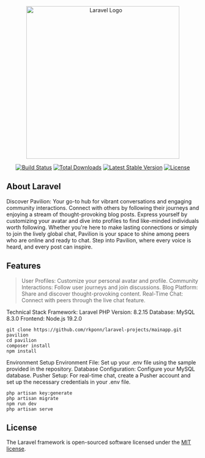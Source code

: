 <p align="center"><a href="https://laravel.com" target="_blank"><img src="https://raw.githubusercontent.com/laravel/art/master/logo-lockup/5%20SVG/2%20CMYK/1%20Full%20Color/laravel-logolockup-cmyk-red.svg" width="400" alt="Laravel Logo"></a></p>

<p align="center">
<a href="https://github.com/laravel/framework/actions"><img src="https://github.com/laravel/framework/workflows/tests/badge.svg" alt="Build Status"></a>
<a href="https://packagist.org/packages/laravel/framework"><img src="https://img.shields.io/packagist/dt/laravel/framework" alt="Total Downloads"></a>
<a href="https://packagist.org/packages/laravel/framework"><img src="https://img.shields.io/packagist/v/laravel/framework" alt="Latest Stable Version"></a>
<a href="https://packagist.org/packages/laravel/framework"><img src="https://img.shields.io/packagist/l/laravel/framework" alt="License"></a>
</p>

## About Laravel

Discover Pavilion: Your go-to hub for vibrant conversations and engaging community interactions. Connect with others by following their journeys and enjoying a stream of thought-provoking blog posts. Express yourself by customizing your avatar and dive into profiles to find like-minded individuals worth following. Whether you're here to make lasting connections or simply to join the lively global chat, Pavilion is your space to shine among peers who are online and ready to chat. Step into Pavilion, where every voice is heard, and every post can inspire.

## Features
> User Profiles: Customize your personal avatar and profile.
> Community Interactions: Follow user journeys and join discussions.
Blog Platform: Share and discover thought-provoking content.
Real-Time Chat: Connect with peers through the live chat feature.

Technical Stack
Framework: Laravel
PHP Version: 8.2.15
Database: MySQL 8.3.0
Frontend: Node.js 19.2.0

```
git clone https://github.com/rkponn/laravel-projects/mainapp.git pavilion
cd pavilion
composer install
npm install
```

Environment Setup
Environment File: Set up your .env file using the sample provided in the repository.
Database Configuration: Configure your MySQL database.
Pusher Setup: For real-time chat, create a Pusher account and set up the necessary credentials in your .env file.

```
php artisan key:generate
php artisan migrate
npm run dev
php artisan serve
```


## License

The Laravel framework is open-sourced software licensed under the [MIT license](https://opensource.org/licenses/MIT).

